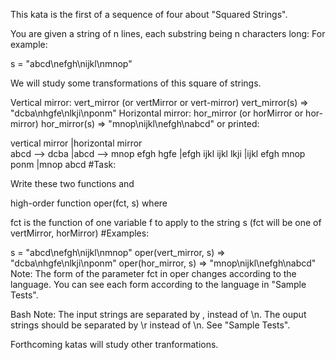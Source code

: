 This kata is the first of a sequence of four about "Squared Strings".

You are given a string of n lines, each substring being n characters long: For example:

s = "abcd\nefgh\nijkl\nmnop"

We will study some transformations of this square of strings.

Vertical mirror: vert_mirror (or vertMirror or vert-mirror)
vert_mirror(s) => "dcba\nhgfe\nlkji\nponm"
Horizontal mirror: hor_mirror (or horMirror or hor-mirror)
hor_mirror(s) => "mnop\nijkl\nefgh\nabcd"
or printed:

vertical mirror   |horizontal mirror   
abcd --> dcba     |abcd --> mnop
efgh     hgfe     |efgh     ijkl
ijkl     lkji     |ijkl     efgh
mnop     ponm     |mnop     abcd
#Task:

Write these two functions
and

high-order function oper(fct, s) where

fct is the function of one variable f to apply to the string s (fct will be one of vertMirror, horMirror)
#Examples:

s = "abcd\nefgh\nijkl\nmnop"
oper(vert_mirror, s) => "dcba\nhgfe\nlkji\nponm"
oper(hor_mirror, s) => "mnop\nijkl\nefgh\nabcd"
Note:
The form of the parameter fct in oper changes according to the language. You can see each form according to the language in "Sample Tests".

Bash Note:
The input strings are separated by , instead of \n. The ouput strings should be separated by \r instead of \n. See "Sample Tests".

Forthcoming katas will study other tranformations.
